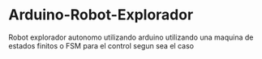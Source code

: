 # Arduino-Robot-Explorador
Robot explorador autonomo utilizando arduino utilizando una maquina de estados finitos o FSM para el control segun sea el caso

